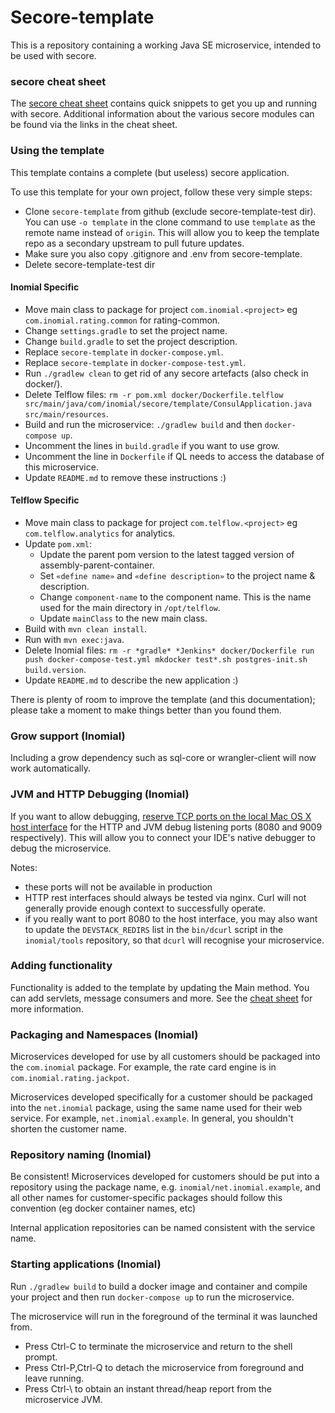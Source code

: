 # Secore-template

This is a repository containing a working Java SE microservice, intended to
be used with secore.

### secore cheat sheet

The [secore cheat sheet](https://github.com/inomial/secore) contains quick
snippets to get you up and running with secore. Additional information about
the various secore modules can be found via the links in the cheat sheet.

### Using the template

This template contains a complete (but useless) secore application.

To use this template for your own project, follow these very simple steps:
- Clone `secore-template` from github (exclude secore-template-test dir).
  You can use `-o template` in the clone command to use `template` as the remote
  name instead of `origin`. This will allow you to keep the template repo as a secondary upstream to pull future updates.
- Make sure you also copy .gitignore and .env from secore-template.
- Delete secore-template-test dir

#### Inomial Specific
- Move main class to package for project `com.inomial.<project>` eg `com.inomial.rating.common` for rating-common.
- Change `settings.gradle` to set the project name.
- Change `build.gradle` to set the project description.
- Replace `secore-template` in `docker-compose.yml`.
- Replace `secore-template` in `docker-compose-test.yml`.
- Run `./gradlew clean` to get rid of any secore artefacts (also check in docker/).
- Delete Telflow files: `rm -r pom.xml docker/Dockerfile.telflow src/main/java/com/inomial/secore/template/ConsulApplication.java src/main/resources`.
- Build and run the microservice: `./gradlew build` and then `docker-compose up`.
- Uncomment the lines in `build.gradle` if you want to use grow.
- Uncomment the line in `Dockerfile` if QL needs to access the database of this microservice. 
- Update `README.md` to remove these instructions :)

#### Telflow Specific
- Move main class to package for project `com.telflow.<project>` eg `com.telflow.analytics`  for analytics.
- Update `pom.xml`:
  - Update the parent pom version to the latest tagged version of assembly-parent-container.
  - Set `«define name»` and `«define description»` to the project name & description.
  - Change `component-name` to the component name. This is the name used for the main directory in `/opt/telflow`.
  - Update `mainClass` to the new main class.
- Build with `mvn clean install`.
- Run with `mvn exec:java`.
- Delete Inomial files: `rm -r *gradle* *Jenkins* docker/Dockerfile run push docker-compose-test.yml mkdocker test*.sh postgres-init.sh build.version`.
- Update `README.md` to describe the new application :)

There is plenty of room to improve the template (and this documentation);
please take a moment to make things better than you found them.

### Grow support (Inomial)

Including a grow dependency such as sql-core or wrangler-client will now
work automatically.

### JVM and HTTP Debugging (Inomial)

If you want to allow debugging,
[reserve TCP ports on the local Mac OS X host interface](https://wiki.inomial.net/home/devstack_host_ports)
for the HTTP and JVM debug listening ports (8080 and 9009 respectively). This will allow you to connect your IDE's
native debugger to debug the microservice.

Notes:
- these ports will not be available in production
- HTTP rest interfaces should always be tested via nginx. Curl will not generally
  provide enough context to successfully operate.
- if you really want to port 8080 to the host interface, you may also want to update the `DEVSTACK_REDIRS` list in the
  `bin/dcurl` script in the `inomial/tools` repository, so that `dcurl` will recognise your microservice.

### Adding functionality

Functionality is added to the template by updating the Main method. You can
add servlets, message consumers and more. See the
[cheat sheet](https://github.com/inomial/secore) for more information.

### Packaging and Namespaces (Inomial)

Microservices developed for use by all customers should be packaged into the
`com.inomial` package. For example, the rate card engine is in `com.inomial.rating.jackpot`.

Microservices developed specifically for a customer should be packaged into
the `net.inomial` package, using the same name used for their web service.
For example, `net.inomial.example`. In general, you shouldn't shorten
the customer name.

### Repository naming (Inomial)

Be consistent! Microservices developed for customers should be put into a
repository using the package name, e.g. `inomial/net.inomial.example`, and
all other names for customer-specific packages should follow this convention (eg
docker container names, etc)

Internal application repositories can be named consistent with the service name.

### Starting applications (Inomial)

Run `./gradlew build` to build a docker image and container and compile your project 
and then run `docker-compose up` to run the microservice.

The microservice will run in the foreground of the terminal it was launched from.
  * Press Ctrl-C to terminate the microservice and return to the shell prompt.
  * Press Ctrl-P,Ctrl-Q to detach the microservice from foreground and leave running.
  * Press Ctrl-\ to obtain an instant thread/heap report from the microservice JVM.


